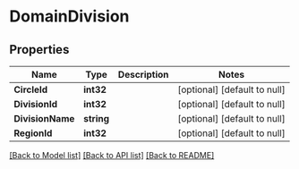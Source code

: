 # DomainDivision

## Properties
Name | Type | Description | Notes
------------ | ------------- | ------------- | -------------
**CircleId** | **int32** |  | [optional] [default to null]
**DivisionId** | **int32** |  | [optional] [default to null]
**DivisionName** | **string** |  | [optional] [default to null]
**RegionId** | **int32** |  | [optional] [default to null]

[[Back to Model list]](../README.md#documentation-for-models) [[Back to API list]](../README.md#documentation-for-api-endpoints) [[Back to README]](../README.md)



